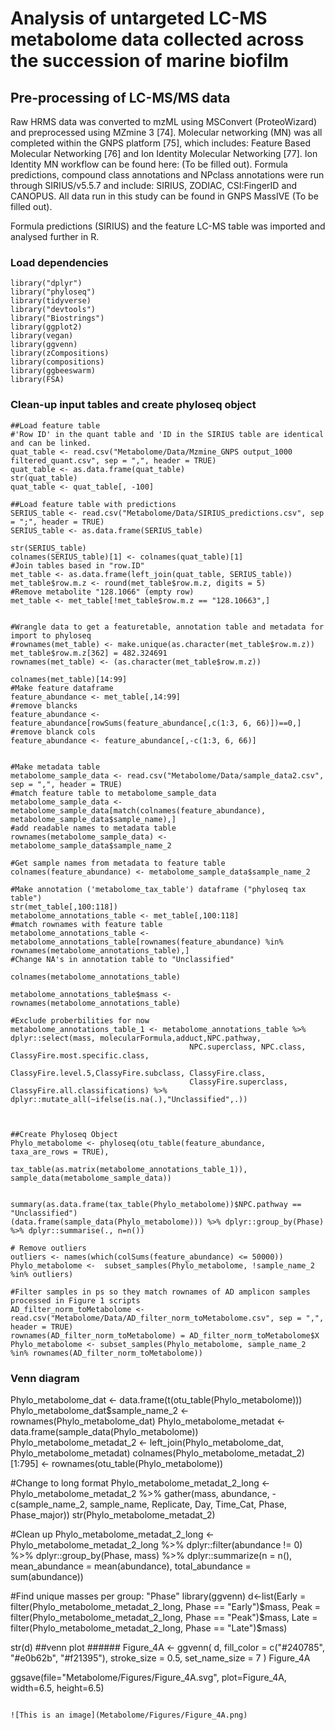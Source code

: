 # Analysis of untargeted LC-MS metabolome data collected across the succession of marine biofilm 

## Pre-processing of LC-MS/MS data
Raw HRMS data was converted to mzML using MSConvert (ProteoWizard) and preprocessed using MZmine 3 [74]. Molecular networking (MN) was all completed within the GNPS platform [75], which includes: Feature Based Molecular Networking [76] and Ion Identity Molecular Networking [77]. Ion Identity MN workflow can be found here: (To be filled out). Formula predictions, compound class annotations and NPclass annotations were run through SIRIUS/v5.5.7 and include: SIRIUS, ZODIAC, CSI:FingerID and CANOPUS. All data run in this study can be found in GNPS MassIVE (To be filled out). 

Formula predictions (SIRIUS) and the feature LC-MS table was imported and analysed further in R. 

### Load dependencies

```
library("dplyr")
library("phyloseq")
library(tidyverse)
library("devtools")
library("Biostrings")
library(ggplot2)
library(vegan)
library(ggvenn)
library(zCompositions)
library(compositions)
library(ggbeeswarm)
library(FSA)
```
### Clean-up input tables and create phyloseq object 
```
##Load feature table
#'Row ID' in the quant table and 'ID in the SIRIUS table are identical and can be linked.
quat_table <- read.csv("Metabolome/Data/Mzmine_GNPS output_1000 filtered_quant.csv", sep = ",", header = TRUE)
quat_table <- as.data.frame(quat_table)
str(quat_table)
quat_table <- quat_table[, -100]

##Load feature table with predictions
SERIUS_table <- read.csv("Metabolome/Data/SIRIUS_predictions.csv", sep = ";", header = TRUE)
SERIUS_table <- as.data.frame(SERIUS_table)

str(SERIUS_table)
colnames(SERIUS_table)[1] <- colnames(quat_table)[1]
#Join tables based in "row.ID"
met_table <- as.data.frame(left_join(quat_table, SERIUS_table)) 
met_table$row.m.z <- round(met_table$row.m.z, digits = 5)
#Remove metabolite "128.1066" (empty row)
met_table <- met_table[!met_table$row.m.z == "128.10663",]


#Wrangle data to get a featuretable, annotation table and metadata for import to phyloseq
#rownames(met_table) <- make.unique(as.character(met_table$row.m.z))
met_table$row.m.z[362] = 482.324691
rownames(met_table) <- (as.character(met_table$row.m.z))

colnames(met_table)[14:99]
#Make feature dataframe
feature_abundance <- met_table[,14:99]
#remove blancks 
feature_abundance <- feature_abundance[rowSums(feature_abundance[,c(1:3, 6, 66)])==0,]
#remove blanck cols
feature_abundance <- feature_abundance[,-c(1:3, 6, 66)]


#Make metadata table 
metabolome_sample_data <- read.csv("Metabolome/Data/sample_data2.csv", sep = ",", header = TRUE)
#match feature table to metabolome_sample_data
metabolome_sample_data <- metabolome_sample_data[match(colnames(feature_abundance), metabolome_sample_data$sample_name),]
#add readable names to metadata table
rownames(metabolome_sample_data) <- metabolome_sample_data$sample_name_2

#Get sample names from metadata to feature table
colnames(feature_abundance) <- metabolome_sample_data$sample_name_2

#Make annotation ('metabolome_tax_table') dataframe ("phyloseq tax table")
str(met_table[,100:118])
metabolome_annotations_table <- met_table[,100:118]
#match rownames with feature table
metabolome_annotations_table <- metabolome_annotations_table[rownames(feature_abundance) %in% rownames(metabolome_annotations_table),]
#Change NA's in annotation table to "Unclassified"

colnames(metabolome_annotations_table)

metabolome_annotations_table$mass <- rownames(metabolome_annotations_table)

#Exclude proberbilities for now
metabolome_annotations_table_1 <- metabolome_annotations_table %>% dplyr::select(mass, molecularFormula,adduct,NPC.pathway,
                                        NPC.superclass, NPC.class, ClassyFire.most.specific.class,
                                        ClassyFire.level.5,ClassyFire.subclass, ClassyFire.class,
                                        ClassyFire.superclass, ClassyFire.all.classifications) %>% dplyr::mutate_all(~ifelse(is.na(.),"Unclassified",.))



##Create Phyloseq Object
Phylo_metabolome <- phyloseq(otu_table(feature_abundance, taxa_are_rows = TRUE), 
                       tax_table(as.matrix(metabolome_annotations_table_1)), sample_data(metabolome_sample_data))


summary(as.data.frame(tax_table(Phylo_metabolome))$NPC.pathway == "Unclassified")
(data.frame(sample_data(Phylo_metabolome))) %>% dplyr::group_by(Phase) %>% dplyr::summarise(., n=n())

# Remove outliers 
outliers <- names(which(colSums(feature_abundance) <= 50000))
Phylo_metabolome <-  subset_samples(Phylo_metabolome, !sample_name_2 %in% outliers) 

#Filter samples in ps so they match rownames of AD amplicon samples processed in Figure 1 scripts
AD_filter_norm_toMetabolome <- read.csv("Metabolome/Data/AD_filter_norm_toMetabolome.csv", sep = ",", header = TRUE)
rownames(AD_filter_norm_toMetabolome) = AD_filter_norm_toMetabolome$X
Phylo_metabolome <- subset_samples(Phylo_metabolome, sample_name_2 %in% rownames(AD_filter_norm_toMetabolome)) 

```
### Venn diagram 

Phylo_metabolome_dat <- data.frame(t(otu_table(Phylo_metabolome)))
Phylo_metabolome_dat$sample_name_2 <- rownames(Phylo_metabolome_dat)
Phylo_metabolome_metadat <- data.frame(sample_data(Phylo_metabolome))
Phylo_metabolome_metadat_2 <- left_join(Phylo_metabolome_dat, Phylo_metabolome_metadat)
colnames(Phylo_metabolome_metadat_2)[1:795] <- rownames(otu_table(Phylo_metabolome))

#Change to long format
Phylo_metabolome_metadat_2_long <- Phylo_metabolome_metadat_2 %>% 
  gather(mass, abundance, -c(sample_name_2, sample_name, Replicate, Day, Time_Cat, Phase, Phase_major))
str(Phylo_metabolome_metadat_2)

#Clean up 
Phylo_metabolome_metadat_2_long <- Phylo_metabolome_metadat_2_long %>% 
  dplyr::filter(abundance != 0)  %>% 
  dplyr::group_by(Phase, mass) %>% 
  dplyr::summarize(n = n(), mean_abundance = mean(abundance), total_abundance = sum(abundance))


#Find unique masses per group: "Phase" 
library(ggvenn)
d<-list(Early = filter(Phylo_metabolome_metadat_2_long, Phase == "Early")$mass, 
        Peak = filter(Phylo_metabolome_metadat_2_long, Phase == "Peak")$mass, 
        Late = filter(Phylo_metabolome_metadat_2_long, Phase == "Late")$mass)


str(d)
##venn plot ######
Figure_4A <- ggvenn(
  d, 
  fill_color = c("#240785", "#e0b62b", "#f21395"),
  stroke_size = 0.5, set_name_size = 7
)
Figure_4A

ggsave(file="Metabolome/Figures/Figure_4A.svg", plot=Figure_4A, width=6.5, height=6.5)
```

![This is an image](Metabolome/Figures/Figure_4A.png)

